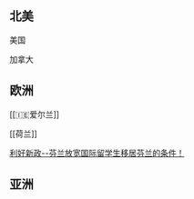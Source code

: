## 北美

美国

加拿大

## 欧洲

[[🇮🇪爱尔兰]]

[[荷兰]]

[利好新政--芬兰放宽国际留学生移居芬兰的条件！](https://mp.weixin.qq.com/s/fuKtHfMbBbJyq01QGA6fkQ)

## 亚洲
